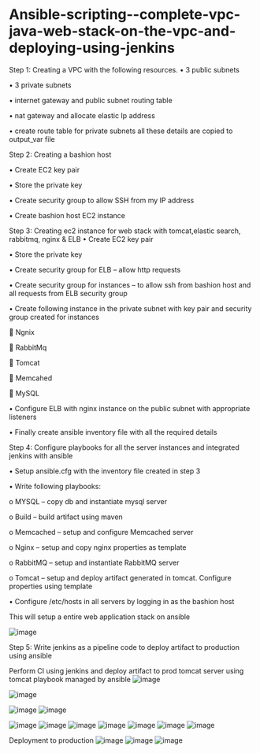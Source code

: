 # Ansible-scripting--complete-vpc-java-web-stack-on-the-vpc-and-deploying-using-jenkins

Step 1: Creating a VPC with the following resources.
•	3 public subnets

•	3 private subnets

•	internet gateway and public subnet routing table

•	nat gateway and allocate elastic Ip address

•	create route table for private subnets
all these details are copied to output_var file

Step 2: Creating a bashion host

•	Create EC2 key pair

•	Store the private key

•	Create security group to allow SSH from my IP address

•	Create bashion host EC2 instance

Step 3: Creating ec2 instance for web stack with tomcat,elastic search, rabbitmq, nginx & ELB
•	Create EC2 key pair

•	Store the private key

•	Create security group for ELB – allow http requests

•	 Create security group for instances – to allow ssh from bashion host and all requests from ELB security group

•	Create following instance in the private subnet with key pair and security group created for instances

	Ngnix

	RabbitMq

	Tomcat

	Memcahed

	MySQL

•	Configure ELB with nginx instance on the public subnet with appropriate listeners

•	Finally create ansible inventory file with all the required details

Step 4: Configure playbooks for all the server instances and integrated jenkins with ansible

•	Setup ansible.cfg with the inventory file created in step 3

•	Write following playbooks:

o	MYSQL – copy db and instantiate mysql server

o	Build – build artifact using maven

o	Memcached – setup and configure Memcached server

o	Nginx – setup and copy nginx properties as template

o	RabbitMQ – setup and instantiate RabbitMQ server

o	Tomcat – setup and deploy artifact generated in tomcat. Configure properties using template

•	Configure /etc/hosts in all servers by logging in as the bashion host

This will setup a entire web application stack on ansible

![image](https://user-images.githubusercontent.com/102613218/229353829-1e8dc025-dfc1-4c61-b24e-53b55939dc8c.png)



Step 5: Write jenkins as a pipeline code to deploy artifact to production using ansible

Perform CI using jenkins and deploy artifact to prod tomcat server using tomcat playbook managed by ansible
![image](https://user-images.githubusercontent.com/102613218/229353987-82954cc9-f19b-4978-9e81-826eb78d65f4.png)

![image](https://user-images.githubusercontent.com/102613218/229353976-6e154eb2-e6a3-454f-9ee7-e286f1700dea.png)

![image](https://user-images.githubusercontent.com/102613218/229353993-4ea3be75-3faa-4ec0-946c-a013b6ad1c17.png)
![image](https://user-images.githubusercontent.com/102613218/229354006-69941e29-1db8-4744-a061-8825921986e1.png)

![image](https://user-images.githubusercontent.com/102613218/229354019-3e670dc4-8f4d-4756-aaba-02eccfc14e86.png)
![image](https://user-images.githubusercontent.com/102613218/229354028-149b3213-bc40-4372-b8f4-af97b0e1ad39.png)
![image](https://user-images.githubusercontent.com/102613218/229354033-9903628c-638a-4375-8c88-eb648a6a5f76.png)
![image](https://user-images.githubusercontent.com/102613218/229354038-03a1fa1c-2105-4e79-ab98-9b470d332351.png)
![image](https://user-images.githubusercontent.com/102613218/229354043-282c1346-ebee-4d71-a674-ccdfd887f02d.png)
![image](https://user-images.githubusercontent.com/102613218/229354049-bc3309c5-909a-49ee-b58f-510e889b44b6.png)
![image](https://user-images.githubusercontent.com/102613218/229354055-96dcca0c-a9e1-477b-a2ad-a7df3092541e.png)

Deployment to production
![image](https://user-images.githubusercontent.com/102613218/229354082-22cca561-cf14-4045-923f-e75aa5caf097.png)
![image](https://user-images.githubusercontent.com/102613218/229354090-b1a796f6-869e-49f3-8b30-a8239eb6fb47.png)
![image](https://user-images.githubusercontent.com/102613218/229354097-6d92ad8d-4370-44a5-98cb-2305f63d1b90.png)






